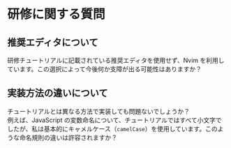 # 研修に関する質問

## 推奨エディタについて
研修チュートリアルに記載されている推奨エディタを使用せず、Nvim を利用しています。この選択によって今後何か支障が出る可能性はありますか？

## 実装方法の違いについて
チュートリアルとは異なる方法で実装しても問題ないでしょうか？  
例えば、JavaScript の変数命名について、チュートリアルではすべて小文字でしたが、私は基本的にキャメルケース（`camelCase`）を使用しています。このような命名規則の違いは許容されますか？

